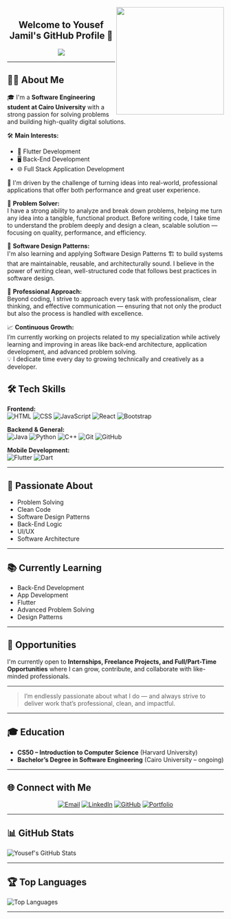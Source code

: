 <img width="250" align="right" src="https://c.tenor.com/_DOBjnGspYAAAAAM/code-coding.gif">

<h2 align="center">Welcome to Yousef Jamil's GitHub Profile 🚀</h2>

<p align="center">
  <img src="https://readme-typing-svg.herokuapp.com/?lines=Software%20Engineering%20Student%20%F0%9F%92%BB;Flutter%20%26%20Full%20Stack%20Developer;Passionate%20Problem%20Solver&font=Fira%20Code&center=true&width=500&height=45&color=F7971E&vCenter=true">
</p>

---

## 👨‍💻 About Me

🎓 I'm a **Software Engineering student at Cairo University** with a strong passion for solving problems and building high-quality digital solutions.

🛠️ **Main Interests:**
- 💙 Flutter Development
- 🖥️ Back-End Development
- 🌐 Full Stack Application Development

🚀 I'm driven by the challenge of turning ideas into real-world, professional applications that offer both performance and great user experience.

🔎 **Problem Solver:**  
I have a strong ability to analyze and break down problems, helping me turn any idea into a tangible, functional product. Before writing code, I take time to understand the problem deeply and design a clean, scalable solution — focusing on quality, performance, and efficiency.

🧩 **Software Design Patterns:**  
I'm also learning and applying Software Design Patterns 🏗️ to build systems that are maintainable, reusable, and architecturally sound. I believe in the power of writing clean, well-structured code that follows best practices in software design.

🤝 **Professional Approach:**  
Beyond coding, I strive to approach every task with professionalism, clear thinking, and effective communication — ensuring that not only the product but also the process is handled with excellence.

📈 **Continuous Growth:**  
I’m currently working on projects related to my specialization while actively learning and improving in areas like back-end architecture, application development, and advanced problem solving.  
💡 I dedicate time every day to growing technically and creatively as a developer.

## 🛠 Tech Skills

**Frontend:**  
![HTML](https://img.shields.io/badge/-HTML-05122A?style=flat&logo=HTML5)
![CSS](https://img.shields.io/badge/-CSS-05122A?style=flat&logo=CSS3&logoColor=1572B6)
![JavaScript](https://img.shields.io/badge/-JavaScript-05122A?style=flat&logo=javascript)
![React](https://img.shields.io/badge/-React-05122A?style=flat&logo=react)
![Bootstrap](https://img.shields.io/badge/-Bootstrap-05122A?style=flat&logo=bootstrap&logoColor=563D7C)

**Backend & General:**  
![Java](https://img.shields.io/badge/-Java-05122A?style=flat&logo=java)
![Python](https://img.shields.io/badge/-Python-05122A?style=flat&logo=python)
![C++](https://img.shields.io/badge/-C++-05122A?style=flat&logo=cplusplus)
![Git](https://img.shields.io/badge/-Git-05122A?style=flat&logo=git)
![GitHub](https://img.shields.io/badge/-GitHub-05122A?style=flat&logo=github)

**Mobile Development:**  
![Flutter](https://img.shields.io/badge/-Flutter-05122A?style=flat&logo=flutter)
![Dart](https://img.shields.io/badge/-Dart-05122A?style=flat&logo=dart)

---

## 🚀 Passionate About

- Problem Solving
- Clean Code
- Software Design Patterns
- Back-End Logic
- UI/UX
- Software Architecture

---

## 📚 Currently Learning

- Back-End Development
- App Development
- Flutter
- Advanced Problem Solving
- Design Patterns

---

## 💼 Opportunities

I'm currently open to **Internships, Freelance Projects, and Full/Part-Time Opportunities** where I can grow, contribute, and collaborate with like-minded professionals.

---

> I’m endlessly passionate about what I do — and always strive to deliver work that’s professional, clean, and impactful.

---

## 🎓 Education

- **CS50 – Introduction to Computer Science** (Harvard University)
- **Bachelor’s Degree in Software Engineering** (Cairo University – ongoing)

---

## 🌐 Connect with Me

<p align="center">
  <a href="mailto:yousefjamelabdulatif@gmail.com"><img src="https://img.shields.io/badge/Email-%40yousefjamelabdulatif-FF6600?style=for-the-badge&logo=gmail&logoColor=white" alt="Email"></a>
  <a href="https://linkedin.com/in/youssef-jameel-abdullatif-ali" target="_blank"><img src="https://img.shields.io/badge/-LinkedIn-%230077B5?style=for-the-badge&logo=linkedin&logoColor=white" alt="LinkedIn"></a>
  <a href="https://github.com/youssef-jamil" target="_blank"><img src="https://img.shields.io/badge/-GitHub-%23121011?style=for-the-badge&logo=github&logoColor=white" alt="GitHub"></a>
  <a href="https://yousefportfolio.com" target="_blank"><img src="https://img.shields.io/badge/-Portfolio-%233B82F6?style=for-the-badge&logo=website&logoColor=white" alt="Portfolio"></a>
</p>

---
## 📊 GitHub Stats

![Yousef's GitHub Stats](https://github-readme-stats.vercel.app/api?username=youssef-jamil&show_icons=true&count_private=true&theme=radical)

---

## 🏆 Top Languages

![Top Languages](https://github-readme-stats.vercel.app/api/top-langs/?username=youssef-jamil&repo=Data-Structure-and-Algorithm-using-Java&layout=compact&theme=radical)

---

<!-- Optional: Add your own projects section here -->
<!--
## 🚀 Featured Projects

- [Project Name](Project Link) – Short description
-->
